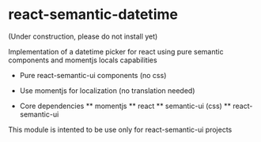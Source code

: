 # react-semantic-datetime

(Under construction, please do not install yet)

Implementation of a datetime picker for react using pure semantic components and momentjs locals capabilities
* Pure react-semantic-ui components (no css)
* Use momentjs for localization (no translation needed)


* Core dependencies
** momentjs
** react
** semantic-ui (css)
** react-semantic-ui

This module is intented to be use only for react-semantic-ui projects